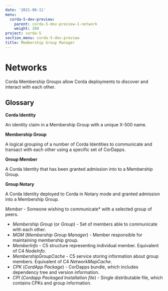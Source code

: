 ```yaml
---
date: '2021-08-11'
menu:
  corda-5-dev-preview:
    parent: corda-5-dev-preview-1-network
    weight: 200
project: corda-5
section_menu: corda-5-dev-preview
title: Membership Group Manager
---
```


# Networks

Corda Membership Groups allow Corda deployments to discover and interact with each other.

## Glossary

**Corda Identity**

An identity claim in a Membership Group with a unique X-500 name.


**Membership Group**

A logical grouping of a number of Corda Identities to communicate and transact with each other using a specific set of CorDapps.


**Group Member**

A Corda Identity that has been granted admission into to a Membership Group.


**Group Notary**

A Corda Identity deployed to Corda in Notary mode and granted admission into a Membership Group.

*Member* - Someone wishing to communicate\* with a selected group of peers.
- *Membership Group* (or *Group*) - Set of members able to communicate with each other.
- *MGM* (*Membership Group Manager*) - Member responsible for maintaining membership group.
- *MemberInfo* - C5 structure representing individual member. Equivalent of C4 *NodeInfo*.
- *MembershipGroupCache* - C5 service storing information about group members. Equivalent of C4 *NetworkMapCache*.
- *CPK* (*CordApp Package*) - CorDapps bundle, which includes dependency tree and version information.
- *CPI* (*Cordapp Packaged Installation file*) - Single distributable file, which contains CPKs and group information.


##
